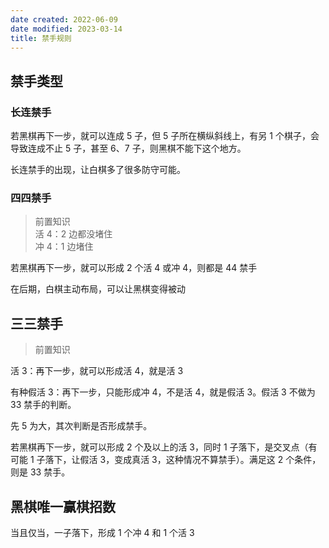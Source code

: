 ```yaml
---
date created: 2022-06-09
date modified: 2023-03-14
title: 禁手规则
---
```


## 禁手类型

### 长连禁手

若黑棋再下一步，就可以连成 5 子，但 5 子所在横纵斜线上，有另 1 个棋子，会导致连成不止 5 子，甚至 6、7 子，则黑棋不能下这个地方。

长连禁手的出现，让白棋多了很多防守可能。

### 四四禁手

> 前置知识  
活 4：2 边都没堵住  
冲 4：1 边堵住

若黑棋再下一步，就可以形成 2 个活 4 或冲 4，则都是 44 禁手

在后期，白棋主动布局，可以让黑棋变得被动

## 三三禁手

>前置知识

活 3：再下一步，就可以形成活 4，就是活 3

有种假活 3：再下一步，只能形成冲 4，不是活 4，就是假活 3。假活 3 不做为 33 禁手的判断。

先 5 为大，其次判断是否形成禁手。

若黑棋再下一步，就可以形成 2 个及以上的活 3，同时 1 子落下，是交叉点（有可能 1 子落下，让假活 3，变成真活 3，这种情况不算禁手）。满足这 2 个条件，则是 33 禁手。

## 黑棋唯一赢棋招数

当且仅当，一子落下，形成 1 个冲 4 和 1 个活 3
